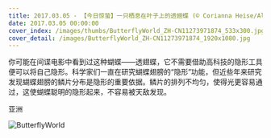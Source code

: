 ```yaml
---
title: 2017.03.05 - 【今日惊蛰】一只栖息在叶子上的透翅蝶 (© Corianna Heise/Alamy)
date: 2017.03.05 00:00:00
cover_index: /images/thumbs/ButterflyWorld_ZH-CN11273971874_533x300.jpg
cover_detail: /images/ButterflyWorld_ZH-CN11273971874_1920x1080.jpg
---
```


你可能在间谍电影中看到过这种蝴蝶——透翅蝶，它不需要借助高科技的隐形工具便可以将自己隐形。科学家们一直在研究蝴蝶翅膀的“隐形”功能，但近些年来研究发现蝴蝶翅膀的鳞片分布是隐形的重要依据。鳞片的排列不均匀，使得光更容易通过，这使蝴蝶聪明的隐形起来，不容易被天敌发现。

亚洲

![ButterflyWorld](/images/ButterflyWorld_ZH-CN11273971874_1920x1080.jpg)
